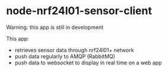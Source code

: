 # node-nrf24l01-sensor-client

Warning: this app is still in development

This app:
- retrieves sensor data through nrf24l01+ network
- push data regularly to AMQP (RabbitMQ)
- push data to websocket to display in real time on a web app
